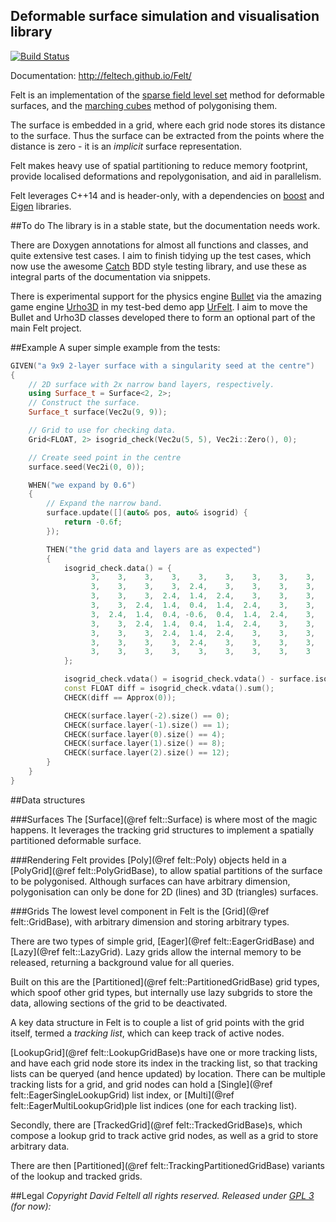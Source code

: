 Deformable surface simulation and visualisation library
-------------------------------------------------------

[![Build Status](https://travis-ci.org/feltech/Felt.svg?branch=master)](https://travis-ci.org/feltech/Felt)

Documentation: http://feltech.github.io/Felt/

Felt is an implementation of the
[sparse field level set](https://en.wikipedia.org/wiki/Level_set_(data_structures)#Sparse_field)
method for deformable surfaces, and the
[marching cubes](https://en.wikipedia.org/wiki/Marching_cubes) method of polygonising them.

The surface is embedded in a grid, where each grid node stores its distance to the surface. Thus
the surface can be extracted from the points where the distance is zero - it is an *implicit*
surface representation.

Felt makes heavy use of spatial partitioning to reduce memory footprint, provide localised
deformations and repolygonisation, and aid in parallelism.

Felt leverages C++14 and is header-only, with a dependencies on [boost](http://www.boost.org/) and
[Eigen](http://eigen.tuxfamily.org/index.php?title=Main_Page) libraries.


##To do
The library is in a stable state, but the documentation needs work.

There are Doxygen annotations for almost all functions and classes, and quite extensive test cases.
I aim to finish tidying up the test cases, which now use the awesome
[Catch](https://github.com/philsquared/Catch) BDD style testing library, and use these as integral
parts of the documentation via snippets.

There is experimental support for the physics engine [Bullet](http://bulletphysics.org) via the
amazing game engine [Urho3D](https://urho3d.github.io/) in my test-bed demo app
[UrFelt](https://github.com/feltech/UrFelt).  I aim to move the Bullet and Urho3D classes developed
there to form an optional part of the main Felt project.


##Example
A super simple example from the tests:

```cpp
GIVEN("a 9x9 2-layer surface with a singularity seed at the centre")
{
	// 2D surface with 2x narrow band layers, respectively.
	using Surface_t = Surface<2, 2>;
	// Construct the surface.
	Surface_t surface(Vec2u(9, 9));

	// Grid to use for checking data.
	Grid<FLOAT, 2> isogrid_check(Vec2u(5, 5), Vec2i::Zero(), 0);

	// Create seed point in the centre
	surface.seed(Vec2i(0, 0));

	WHEN("we expand by 0.6")
	{
		// Expand the narrow band.
		surface.update([](auto& pos, auto& isogrid) {
			return -0.6f;
		});

		THEN("the grid data and layers are as expected")
		{
			isogrid_check.data() = {
				  3,    3,    3,    3,    3,    3,    3,    3,    3,
				  3,    3,    3,    3,  2.4,    3,    3,    3,    3,
				  3,    3,    3,  2.4,  1.4,  2.4,    3,    3,    3,
				  3,    3,  2.4,  1.4,  0.4,  1.4,  2.4,    3,    3,
				  3,  2.4,  1.4,  0.4, -0.6,  0.4,  1.4,  2.4,    3,
				  3,    3,  2.4,  1.4,  0.4,  1.4,  2.4,    3,    3,
				  3,    3,    3,  2.4,  1.4,  2.4,    3,    3,    3,
				  3,    3,    3,    3,  2.4,    3,    3,    3,    3,
				  3,    3,    3,    3,    3,    3,    3,    3,    3
			};

			isogrid_check.vdata() = isogrid_check.vdata() - surface.isogrid().snapshot().vdata();
			const FLOAT diff = isogrid_check.vdata().sum();
			CHECK(diff == Approx(0));

			CHECK(surface.layer(-2).size() == 0);
			CHECK(surface.layer(-1).size() == 1);
			CHECK(surface.layer(0).size() == 4);
			CHECK(surface.layer(1).size() == 8);
			CHECK(surface.layer(2).size() == 12);
		}
	}
}
```

##Data structures

###Surfaces
The [Surface](@ref felt::Surface) is where most of the magic happens.  It leverages the tracking
grid structures to implement a spatially partitioned deformable surface.

###Rendering
Felt provides [Poly](@ref felt::Poly) objects held in a [PolyGrid](@ref felt::PolyGridBase),
to allow spatial partitions of the surface to be polygonised. Although surfaces
can have arbitrary dimension, polygonisation can only be done for 2D (lines) and 3D (triangles)
surfaces.

###Grids
The lowest level component in Felt is the [Grid](@ref felt::GridBase), with arbitrary
dimension and storing arbitrary types.

There are two types of simple grid, [Eager](@ref felt::EagerGridBase) and
[Lazy](@ref felt::LazyGrid). Lazy grids allow the internal memory to be released, returning a
background value for all queries.

Built on this are the [Partitioned](@ref felt::PartitionedGridBase) grid types, which spoof
other grid types, but internally use lazy subgrids to store the data, allowing sections of the
grid to be deactivated.

A key data structure in Felt is to couple a list of grid points with the grid itself, termed a
*tracking list*, which can keep track of active nodes.

[LookupGrid](@ref felt::LookupGridBase)s have one or more tracking lists, and have each grid node
store its index in the tracking list, so that tracking lists can be queryed (and hence updated) by
location. There can be multiple tracking lists for a grid, and grid nodes can hold a
[Single](@ref felt::EagerSingleLookupGrid) list index, or
[Multi](@ref felt::EagerMultiLookupGrid)ple list indices (one for each tracking
list).

Secondly, there are [TrackedGrid](@ref felt::TrackedGridBase)s, which compose a lookup grid to track
active grid nodes, as well as a grid to store arbitrary data.

There are then [Partitioned](@ref felt::TrackingPartitionedGridBase) variants of the lookup and
tracked grids.

##Legal
_Copyright David Feltell all rights reserved._
_Released under [GPL 3](http://www.gnu.org/licenses/gpl-3.0.en.html) (for now):_
